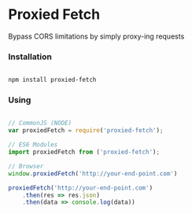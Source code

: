 # Proxied Fetch

Bypass CORS limitations by simply proxy-ing requests


### Installation

```bash

npm install proxied-fetch

```

### Using

```javascript

// CommonJS (NODE)
var proxiedFetch = require('proxied-fetch');

// ES6 Modules
import proxiedFetch from ('proxied-fetch');

// Browser
window.proxiedFetch('http://your-end-point.com')

proxiedFetch('http://your-end-point.com')
    .then(res => res.json)
    .then(data => console.log(data))

```